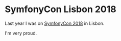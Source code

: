 # SymfonyCon Lisbon 2018
Last year I was on [SymfonyCon 2018](https://lisbon2018.symfony.com/) in Lisbon. 

I'm very proud.
